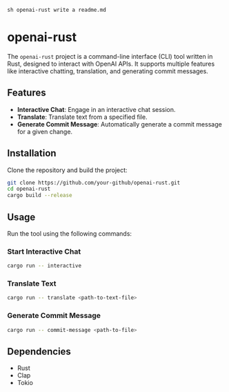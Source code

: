 ```sh openai-rust write a readme.md```

# openai-rust

The `openai-rust` project is a command-line interface (CLI) tool written in Rust, designed to interact with OpenAI APIs. It supports multiple features like interactive chatting, translation, and generating commit messages.

## Features

- **Interactive Chat**: Engage in an interactive chat session.
- **Translate**: Translate text from a specified file.
- **Generate Commit Message**: Automatically generate a commit message for a given change.

## Installation

Clone the repository and build the project:

```bash
git clone https://github.com/your-github/openai-rust.git
cd openai-rust
cargo build --release
```

## Usage

Run the tool using the following commands:

### Start Interactive Chat

```bash
cargo run -- interactive
```

### Translate Text
```bash
cargo run -- translate <path-to-text-file>
```

### Generate Commit Message
```bash
cargo run -- commit-message <path-to-file>
```

## Dependencies

- Rust
- Clap
- Tokio
